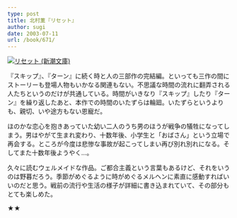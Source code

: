 ```yaml
---
type: post
title: 北村薫『リセット』
author: sugi
date: 2003-07-11
url: /book/671/
---
```

<a href="http://www.amazon.co.jp/exec/obidos/ASIN/4101373280/chezsugi-22/ref=nosim/" onclick="_gaq.push(['_trackEvent', 'outbound-article', 'http://www.amazon.co.jp/exec/obidos/ASIN/4101373280/chezsugi-22/ref=nosim/', '']);" name="amazletlink" target="_blank"><img src="http://i2.wp.com/ec2.images-amazon.com/images/I/51KKSGCHFML.SL160.jpg?w=660" alt="リセット (新潮文庫)" class="alignleft" data-recalc-dims="1" /></a>

『スキップ』、『ターン』に続く時と人の三部作の完結編。といっても三作の間にストーリーも登場人物もいかなる関連もない。不思議な時間の流れに翻弄される人たちというのだけが共通している。時間がいきなり『スキップ』したり『ターン』を繰り返したあと、本作での時間のいたずらは輪廻。いたずらというよりも、親切、いや途方もない恩寵だ。

ほのかな恋心を抱きあっていた幼い二人のうち男のほうが戦争の犠牲になってしまう。男はやがて生まれ変わり、十数年後、小学生と「おばさん」という立場で再会する。ところが今度は悲惨な事故が起こってしまい再び別れ別れになる。そしてまた十数年後ようやく…。

久々に読むウェルメイドな作品。ご都合主義という言葉もあるけど、それをいうのは野暮だろう。季節がめぐるように時がめぐるメルヘンに素直に感動すればいいのだと思う。戦前の流行や生活の様子が詳細に書き込まれていて、その部分もとても楽しめた。

★★

